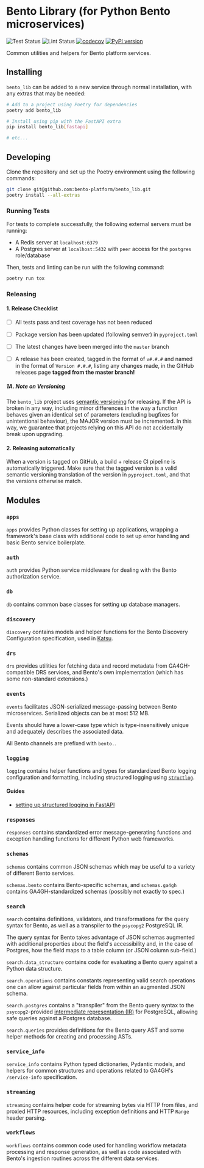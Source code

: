 # Bento Library (for Python Bento microservices)

![Test Status](https://github.com/bento-platform/bento_lib/workflows/Test/badge.svg)
![Lint Status](https://github.com/bento-platform/bento_lib/workflows/Lint/badge.svg)
[![codecov](https://codecov.io/gh/bento-platform/bento_lib/branch/master/graph/badge.svg)](https://codecov.io/gh/bento-platform/bento_lib)
[![PyPI version](https://badge.fury.io/py/bento-lib.svg)](https://badge.fury.io/py/bento-lib)

Common utilities and helpers for Bento platform services.


## Installing

`bento_lib` can be added to a new service through normal installation, with any extras 
that may be needed:

```bash
# Add to a project using Poetry for dependencies
poetry add bento_lib

# Install using pip with the FastAPI extra
pip install bento_lib[fastapi]

# etc...
```


## Developing

Clone the repository and set up the Poetry environment using the following commands:

```bash
git clone git@github.com:bento-platform/bento_lib.git
poetry install --all-extras
```


### Running Tests

For tests to complete successfully, the following external servers must be running:

* A Redis server at `localhost:6379`
* A Postgres server at `localhost:5432` with `peer` access for the `postgres` 
  role/database 

Then, tests and linting can be run with the following command:

```bash
poetry run tox
```


### Releasing


#### 1. Release Checklist

  * [ ] All tests pass and test coverage has not been reduced

  * [ ] Package version has been updated (following semver) in `pyproject.toml`
    
  * [ ] The latest changes have been merged into the `master` branch
    
  * [ ] A release has been created, tagged in the format of `v#.#.#` and named
    in the format of `Version #.#.#`, listing any changes made, in the GitHub 
    releases page **tagged from the master branch!**
    

##### 1A. Note on Versioning

The `bento_lib` project uses [semantic versioning](https://semver.org/) for
releasing. If the API is broken in any way, including minor differences in the
way a function behaves given an identical set of parameters (excluding bugfixes
for unintentional behaviour), the MAJOR version must be incremented. In this 
way, we guarantee that projects relying on this API do not accidentally break
upon upgrading.


#### 2. Releasing automatically

When a version is tagged on GitHub, a build + release CI pipeline is automatically triggered.
Make sure that the tagged version is a valid semantic versioning translation of the version in
`pyproject.toml`, and that the versions otherwise match.


## Modules

### `apps`

`apps` provides Python classes for setting up applications, wrapping a framework's base class with
additional code to set up error handling and basic Bento service boilerplate.

### `auth`

`auth` provides Python service middleware for dealing with the Bento authorization service.

### `db`

`db` contains common base classes for setting up database managers.

### `discovery`

`discovery` contains models and helper functions for the Bento Discovery Configuration specification, used
in [Katsu](https://github.com/bento-platform/katsu).

### `drs`

`drs` provides utilities for fetching data and record metadata from 
GA4GH-compatible DRS services, and Bento's own implementation (which has some 
non-standard extensions.)

### `events`

`events` facilitates JSON-serialized message-passing between Bento
microservices. Serialized objects can be at most 512 MB.

Events should have a lower-case type which is type-insensitively unique and
adequately describes the associated data.

All Bento channels are prefixed with `bento.`.

### `logging`

`logging` contains helper functions and types for standardized Bento logging 
configuration and formatting, including structured logging using 
[`structlog`](https://www.structlog.org/en/stable/).

#### Guides

* [setting up structured logging in FastAPI](./docs/logging/fastapi_structlog.md)

### `responses`

`responses` contains standardized error message-generating functions 
and exception handling functions for different Python web frameworks.

### `schemas`

`schemas` contains common JSON schemas which may be useful to a variety of
different Bento services.

`schemas.bento` contains Bento-specific schemas, and `schemas.ga4gh` contains
GA4GH-standardized schemas (possibly not exactly to spec.)

### `search`

`search` contains definitions, validators, and transformations for the query
syntax for Bento, as well as a transpiler to the `psycopg2` PostgreSQL IR.

The query syntax for Bento takes advantage of JSON schemas augmented with
additional properties about the field's accessibility and, in the case of
Postgres, how the field maps to a table column (or JSON column sub-field.)

`search.data_structure` contains code for evaluating a Bento query against a
Python data structure.

`search.operations` contains constants representing valid search operations one
can allow against particular fields from within an augmented JSON schema.

`search.postgres` contains a "transpiler" from the Bento query syntax to the
`psycopg2`-provided
[intermediate representation (IR)](https://www.psycopg.org/docs/sql.html) for
PostgreSQL, allowing safe queries against a Postgres database.

`search.queries` provides definitions for the Bento query AST and some helper
methods for creating and processing ASTs.

### `service_info`

`service_info` contains Python typed dictionaries, Pydantic models, and helpers
for common structures and operations related to GA4GH's `/service-info` 
specification.

### `streaming`

`streaming` contains helper code for streaming bytes via HTTP from files, and 
proxied HTTP resources, including exception definitions and HTTP `Range` header 
parsing. 

### `workflows`

`workflows` contains common code used for handling workflow metadata processing
and response generation, as well as code associated with Bento's ingestion
routines across the different data services.

